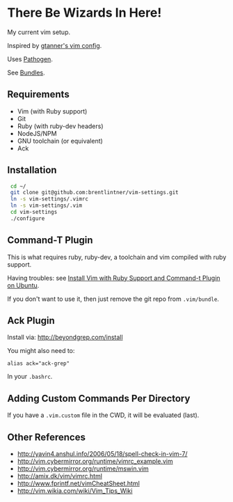 # There Be Wizards In Here!

My current vim setup.

Inspired by [gtanner's vim config](https://github.com/gtanner/tinyhippos.vimrc).

Uses [Pathogen](https://github.com/tpope/vim-pathogen).

See [Bundles](https://github.com/brentlintner/vim-settings/tree/master/.vim/bundle).

## Requirements

* Vim (with Ruby support)
* Git
* Ruby (with ruby-dev headers)
* NodeJS/NPM
* GNU toolchain (or equivalent)
* Ack

## Installation

```bash
 cd ~/
 git clone git@github.com:brentlintner/vim-settings.git
 ln -s vim-settings/.vimrc
 ln -s vim-settings/.vim
 cd vim-settings
 ./configure
```

## Command-T Plugin

This is what requires ruby, ruby-dev, a toolchain and vim compiled with ruby support.

Having troubles: see [Install Vim with Ruby Support and Command-t Plugin on Ubuntu](http://www.justinbar.net/post/install-vim-with-ruby-support-and-command-t-plugin-on-ubuntu).

If you don't want to use it, then just remove the git repo from `.vim/bundle`.

## Ack Plugin

Install via: http://beyondgrep.com/install

You might also need to:

    alias ack="ack-grep"

In your `.bashrc`.

## Adding Custom Commands Per Directory

If you have a `.vim.custom` file in the CWD, it will be evaluated (last).

## Other References

* http://yavin4.anshul.info/2006/05/18/spell-check-in-vim-7/
* http://vim.cybermirror.org/runtime/vimrc_example.vim
* http://vim.cybermirror.org/runtime/mswin.vim
* http://amix.dk/vim/vimrc.html
* http://www.fprintf.net/vimCheatSheet.html
* http://vim.wikia.com/wiki/Vim_Tips_Wiki
